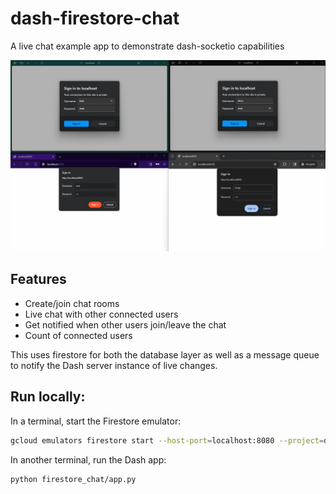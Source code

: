# dash-firestore-chat
A live chat example app to demonstrate dash-socketio capabilities

![Dash Firestore Chat demo](images/dash-firestore-chat-demo.gif)


## Features

* Create/join chat rooms
* Live chat with other connected users
* Get notified when other users join/leave the chat
* Count of connected users

This uses firestore for both the database layer as well as
a message queue to notify the Dash server instance of live changes.


## Run locally:

In a terminal, start the Firestore emulator:

```bash
gcloud emulators firestore start --host-port=localhost:8080 --project=demo
```

In another terminal, run the Dash app:

```bash
python firestore_chat/app.py
```
